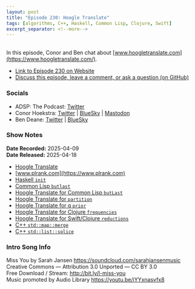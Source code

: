 ```yaml
---
layout: post
title: "Episode 230: Hoogle Translate"
tags: [algorithms, C++, Haskell, Common Lisp, Clojure, Swift]
excerpt_separator: <!--more-->
---
```


<div id="buzzsprout-player-16998628"></div><script src="https://www.buzzsprout.com/1501960/episodes/16998628-episode-230-hoogle-translate.js?container_id=buzzsprout-player-16998628&player=small" type="text/javascript" charset="utf-8"></script>

<br>In this episode, Conor and Ben chat about [www.hoogletranslate.com](https://www.hoogletranslate.com/).

<!--more-->

* [Link to Episode 230 on Website](https://adspthepodcast.com/2025/04/18/Episode-230.html)
* [Discuss this episode, leave a comment, or ask a question (on GitHub)](https://github.com/codereport/adsp2/discussions/129)

### Socials
 
* ADSP: The Podcast: [Twitter](https://twitter.com/adspthepodcast)
* Conor Hoekstra: [Twitter](https://twitter.com/code_report) \| [BlueSky](https://bsky.app/profile/codereport.bsky.social) \| [Mastodon](https://mastodon.social/@code_report)
* Ben Deane: [Twitter](https://x.com/ben_deane) \| [BlueSky](https://bsky.app/profile/elbeno.com)

### Show Notes

**Date Recorded:** 2025-04-09 <br>
**Date Released:** 2025-04-18

* [Hoogle Translate](https://www.hoogletranslate.com/)
* [www.plrank.com](https://www.plrank.com)
* [Haskell `init`](https://hackage.haskell.org/package/base-4.21.0.0/docs/Data-List-NonEmpty.html#v:init)
* [Common Lisp `butlast`](http://clhs.lisp.se/Body/f_butlas.htm)
* [Hoogle Translate for Common Lisp `butLast`](https://hoogletranslate.com/?q=33&type=by-algo-id)
* [Hoogle Translate for `partition`](https://hoogletranslate.com/?q=partition&type=by-algo)
* [Hoogle Translate for q `prior`](https://hoogletranslate.com/?q=5&type=by-algo-id)
* [Hoogle Translate for Clojure `frequencies`](https://hoogletranslate.com/?q=19&type=by-algo-id)
* [Hoogle Translate for Swift/Clojure `reductions`](https://hoogletranslate.com/?q=4&type=by-algo-id)
* [C++ `std::map::merge`](https://en.cppreference.com/w/cpp/container/map/merge)
* [C++ `std::list::splice`](https://en.cppreference.com/w/cpp/container/list/splice)

### Intro Song Info
 
Miss You by Sarah Jansen https://soundcloud.com/sarahjansenmusic<br>
Creative Commons — Attribution 3.0 Unported — CC BY 3.0<br>
Free Download / Stream: http://bit.ly/l-miss-you<br>
Music promoted by Audio Library https://youtu.be/iYYxnasvfx8<br>
